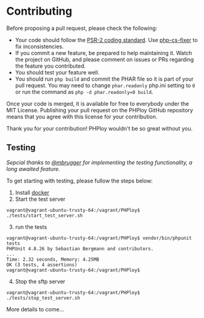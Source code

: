 Contributing
============

Before proposing a pull request, please check the following:

* Your code should follow the [PSR-2 coding standard](https://github.com/php-fig/fig-standards/blob/master/accepted/PSR-2-coding-style-guide.md). Use [php-cs-fixer](https://github.com/fabpot/PHP-CS-Fixer) to fix inconsistencies.
* If you commit a new feature, be prepared to help maintaining it. Watch the project on GitHub, and please comment on issues or PRs regarding the feature you contributed.
* You should test your feature well.
* You should run `php build` and commit the PHAR file so it is part of your pull request. You may need to change `phar.readonly` php.ini setting to `0` or run the command as `php -d phar.readonly=0 build`.

Once your code is merged, it is available for free to everybody under the MIT License. Publishing your pull request on the PHPloy GitHub repository means that you agree with this license for your contribution.

Thank you for your contribution! PHPloy wouldn't be so great without you.

## Testing

*Sepcial thanks to [@mbrugger](https://github.com/mbrugger) for implementing the testing functionality, a long awaited feature.*

To get starting with testing, please fullow the steps below:

1. Install [docker](https://docs.docker.com/engine/installation/)
2. Start the test server
```
vagrant@vagrant-ubuntu-trusty-64:/vagrant/PHPloy$ ./tests/start_test_server.sh
```
3. run the tests
```
vagrant@vagrant-ubuntu-trusty-64:/vagrant/PHPloy$ vendor/bin/phpunit tests
PHPUnit 4.8.26 by Sebastian Bergmann and contributors.
...
Time: 2.32 seconds, Memory: 4.25MB
OK (3 tests, 4 assertions)
vagrant@vagrant-ubuntu-trusty-64:/vagrant/PHPloy$ 
```
4. Stop the sftp server
```
vagrant@vagrant-ubuntu-trusty-64:/vagrant/PHPloy$ ./tests/stop_test_server.sh 
```
More details to come...
